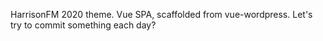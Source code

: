 HarrisonFM 2020 theme. Vue SPA, scaffolded from vue-wordpress.
Let's try to commit something each day?